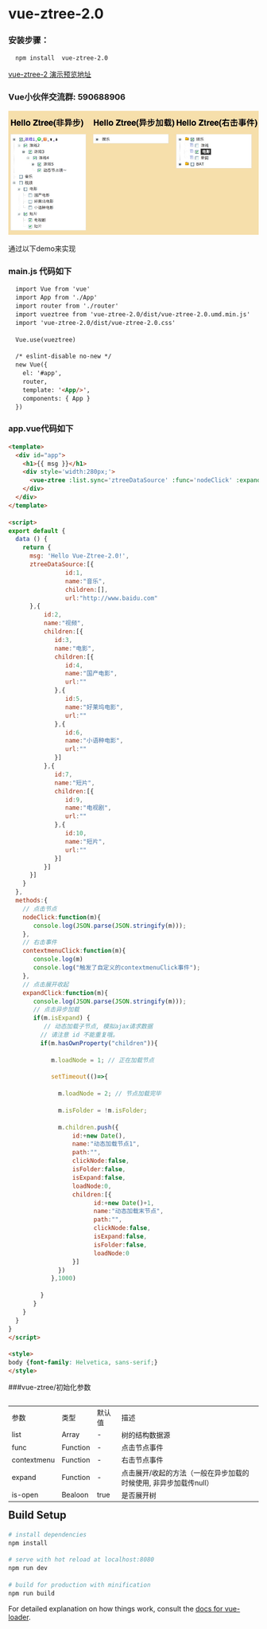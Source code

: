 # vue-ztree-2.0

### 安装步骤：
  ```html
    npm install  vue-ztree-2.0
  ```



[vue-ztree-2 演示预览地址](https://lisiyizu.github.io/vue-ztree-2)

### Vue小伙伴交流群: 590688906

![](vue-ztree-2.0.png)

通过以下demo来实现


### main.js 代码如下

```html
  import Vue from 'vue'
  import App from './App'
  import router from './router'
  import vueztree from 'vue-ztree-2.0/dist/vue-ztree-2.0.umd.min.js'
  import 'vue-ztree-2.0/dist/vue-ztree-2.0.css'

  Vue.use(vueztree)

  /* eslint-disable no-new */
  new Vue({
    el: '#app',
    router,
    template: '<App/>',
    components: { App }
  })
```

### app.vue代码如下

```html
<template>
  <div id="app">
    <h1>{{ msg }}</h1>
    <div style='width:280px;'>
      <vue-ztree :list.sync='ztreeDataSource' :func='nodeClick' :expand='expandClick' :contextmenu='contextmenuClick' :is-open='true'></vue-ztree>
    </div>
  </div>
</template>

<script>
export default {
  data () {
    return {
      msg: 'Hello Vue-Ztree-2.0!',
      ztreeDataSource:[{
                id:1,
                name:"音乐",
                children:[],
                url:"http://www.baidu.com"
      },{
          id:2,
          name:"视频",
          children:[{
             id:3,
             name:"电影",
             children:[{
                id:4,
                name:"国产电影",
                url:""
             },{
                id:5,
                name:"好莱坞电影",
                url:""
             },{
                id:6,
                name:"小语种电影",
                url:""
             }]
          },{
             id:7,
             name:"短片",
             children:[{
                id:9,
                name:"电视剧",
                url:""
             },{
                id:10,
                name:"短片",
                url:""
             }]
          }]
      }]
    }
  },
  methods:{
    // 点击节点
    nodeClick:function(m){
       console.log(JSON.parse(JSON.stringify(m)));
    },
    // 右击事件
    contextmenuClick:function(m){
       console.log(m)
       console.log("触发了自定义的contextmenuClick事件");
    },
    // 点击展开收起
    expandClick:function(m){
       console.log(JSON.parse(JSON.stringify(m)));
       // 点击异步加载
       if(m.isExpand) {
          // 动态加载子节点, 模拟ajax请求数据
         // 请注意 id 不能重复哦。
         if(m.hasOwnProperty("children")){
            
            m.loadNode = 1; // 正在加载节点

            setTimeout(()=>{

              m.loadNode = 2; // 节点加载完毕

              m.isFolder = !m.isFolder; 

              m.children.push({
                  id:+new Date(),
                  name:"动态加载节点1",
                  path:"",
                  clickNode:false,
                  isFolder:false,
                  isExpand:false,
                  loadNode:0,
                  children:[{
                        id:+new Date()+1,
                        name:"动态加载末节点",
                        path:"",
                        clickNode:false,
                        isExpand:false,
                        isFolder:false,
                        loadNode:0
                  }]
              })
            },1000)
            
         }
       }
    }
  }
}
</script>

<style>
body {font-family: Helvetica, sans-serif;}
</style>

```

###vue-ztree/初始化参数
<table  border="0" align="left">
	<tbody>
		<tr>
			<td >参数</td>
			<td >类型</td>
			<td >默认值</td>
			<td >描述</td>
		</tr>
		<tr>
			<td >list</td>
			<td >Array</td>
			<td >-</td>
			<td >树的结构数据源</td>
		</tr>
		<tr>
			<td >func</td>
			<td >Function</td>
			<td >-</td>
			<td >点击节点事件</td>
		</tr>
    <tr>
      <td >contextmenu</td>
      <td >Function</td>
      <td >-</td>
      <td >右击节点事件</td>
    </tr>
    <tr>
      <td >expand</td>
      <td >Function</td>
      <td >-</td>
      <td >点击展开/收起的方法（一般在异步加载的时候使用, 非异步加载传null）</td>
    </tr>
		<tr>
			<td >is-open</td>
			<td >Bealoon</td>
			<td >true</td>
			<td >是否展开树</td>
		</tr>
	</tbody>
</table>


## Build Setup

``` bash
# install dependencies
npm install

# serve with hot reload at localhost:8080
npm run dev

# build for production with minification
npm run build
```

For detailed explanation on how things work, consult the [docs for vue-loader](http://vuejs.github.io/vue-loader).
